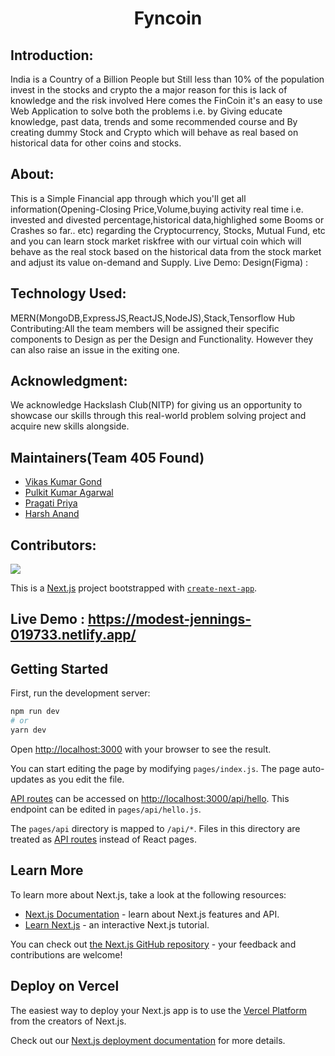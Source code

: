 
# <p align = "center">Fyncoin</p>
                        
## Introduction:
India is a Country of a Billion People but Still less than 10% of the population invest in the stocks and crypto the a major reason for this is lack of knowledge and the risk involved
Here comes the FinCoin it's an easy to use Web Application 
to solve both the problems i.e. by Giving educate knowledge, past
data, trends and some recommended course and By creating 
dummy Stock and Crypto which will behave as real based on historical
data for other coins and stocks.

## About: 
This is a Simple Financial app through which you'll get
                all information(Opening-Closing Price,Volume,buying activity real time
                i.e. invested and divested percentage,historical data,highlighed some 
                Booms or Crashes so far.. etc) regarding the Cryptocurrency, Stocks, Mutual Fund, etc
                and you can learn stock market riskfree with our virtual coin 
                which will behave as the real stock based on the historical data from 
                the stock market and adjust its value on-demand and Supply.
		Live Demo: 
		Design(Figma) : 
## Technology Used:
MERN(MongoDB,ExpressJS,ReactJS,NodeJS),Stack,Tensorflow Hub
   Contributing:All the team members will be assigned their specific components to 
                Design as per the Design and Functionality. However they 
                can also raise an issue in the exiting one.

## Acknowledgment:
We acknowledge Hackslash Club(NITP) for giving us an opportunity 
                to showcase our skills through this real-world problem solving 
                project and acquire new skills alongside.

## Maintainers(Team 405 Found)
- [Vikas Kumar Gond](https://github.com/VikasKrGond)
- [Pulkit Kumar Agarwal](https://github.com/pka5667)
- [Pragati Priya](https://github.com/pragatipriya20)
- [Harsh Anand](https://github.com/its-me-Harsh-Anand)

## Contributors:
<a href = "https://github.com/hackslash-nitp/finance-literacy/graphs/contributors">
  <img src = "https://contrib.rocks/image?repo=hackslash-nitp/finance-literacy"/>
</a>



This is a [Next.js](https://nextjs.org/) project bootstrapped with [`create-next-app`](https://github.com/vercel/next.js/tree/canary/packages/create-next-app).
## Live Demo : https://modest-jennings-019733.netlify.app/
## Getting Started

First, run the development server:

```bash
npm run dev
# or
yarn dev
```

Open [http://localhost:3000](http://localhost:3000) with your browser to see the result.

You can start editing the page by modifying `pages/index.js`. The page auto-updates as you edit the file.

[API routes](https://nextjs.org/docs/api-routes/introduction) can be accessed on [http://localhost:3000/api/hello](http://localhost:3000/api/hello). This endpoint can be edited in `pages/api/hello.js`.

The `pages/api` directory is mapped to `/api/*`. Files in this directory are treated as [API routes](https://nextjs.org/docs/api-routes/introduction) instead of React pages.

## Learn More

To learn more about Next.js, take a look at the following resources:

- [Next.js Documentation](https://nextjs.org/docs) - learn about Next.js features and API.
- [Learn Next.js](https://nextjs.org/learn) - an interactive Next.js tutorial.

You can check out [the Next.js GitHub repository](https://github.com/vercel/next.js/) - your feedback and contributions are welcome!

## Deploy on Vercel

The easiest way to deploy your Next.js app is to use the [Vercel Platform](https://vercel.com/new?utm_medium=default-template&filter=next.js&utm_source=create-next-app&utm_campaign=create-next-app-readme) from the creators of Next.js.

Check out our [Next.js deployment documentation](https://nextjs.org/docs/deployment) for more details.
